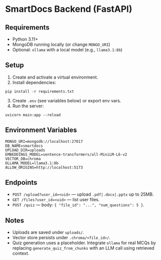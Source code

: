# SmartDocs Backend (FastAPI)

## Requirements
- Python 3.11+
- MongoDB running locally (or change `MONGO_URI`)
- Optional: `ollama` with a local model (e.g., `llama3.1:8b`)

## Setup
1. Create and activate a virtual environment.
2. Install dependencies:
```
pip install -r requirements.txt
```
3. Create `.env` (see variables below) or export env vars.
4. Run the server:
```
uvicorn main:app --reload
```

## Environment Variables
```
MONGO_URI=mongodb://localhost:27017
DB_NAME=smartdocs
UPLOAD_DIR=uploads
EMBEDDINGS_MODEL=sentence-transformers/all-MiniLM-L6-v2
VECTOR_DB=chroma
OLLAMA_MODEL=llama3.1:8b
ALLOW_ORIGINS=http://localhost:5173
```

## Endpoints
- `POST /upload?user_id=<uid>` — upload `.pdf|.docx|.pptx` up to 25MB.
- `GET /files?user_id=<uid>` — list user files.
- `POST /quiz` — body: `{ "file_id": "...", "num_questions": 5 }`.

## Notes
- Uploads are saved under `uploads/`.
- Vector store persists under `.chroma/<file_id>/`.
- Quiz generation uses a placeholder. Integrate `ollama` for real MCQs by replacing `generate_quiz_from_chunks` with an LLM call using retrieved context.



